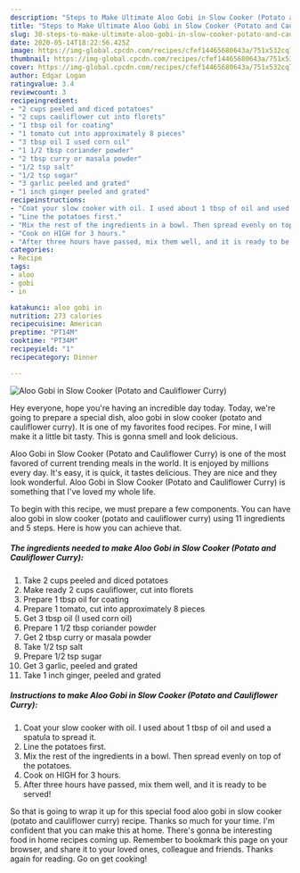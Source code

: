 ```yaml
---
description: "Steps to Make Ultimate Aloo Gobi in Slow Cooker (Potato and Cauliflower Curry)"
title: "Steps to Make Ultimate Aloo Gobi in Slow Cooker (Potato and Cauliflower Curry)"
slug: 30-steps-to-make-ultimate-aloo-gobi-in-slow-cooker-potato-and-cauliflower-curry
date: 2020-05-14T18:22:56.425Z
image: https://img-global.cpcdn.com/recipes/cfef14465680643a/751x532cq70/aloo-gobi-in-slow-cooker-potato-and-cauliflower-curry-recipe-main-photo.jpg
thumbnail: https://img-global.cpcdn.com/recipes/cfef14465680643a/751x532cq70/aloo-gobi-in-slow-cooker-potato-and-cauliflower-curry-recipe-main-photo.jpg
cover: https://img-global.cpcdn.com/recipes/cfef14465680643a/751x532cq70/aloo-gobi-in-slow-cooker-potato-and-cauliflower-curry-recipe-main-photo.jpg
author: Edgar Logan
ratingvalue: 3.4
reviewcount: 3
recipeingredient:
- "2 cups peeled and diced potatoes"
- "2 cups cauliflower cut into florets"
- "1 tbsp oil for coating"
- "1 tomato cut into approximately 8 pieces"
- "3 tbsp oil I used corn oil"
- "1 1/2 tbsp coriander powder"
- "2 tbsp curry or masala powder"
- "1/2 tsp salt"
- "1/2 tsp sugar"
- "3 garlic peeled and grated"
- "1 inch ginger peeled and grated"
recipeinstructions:
- "Coat your slow cooker with oil. I used about 1 tbsp of oil and used a spatula to spread it."
- "Line the potatoes first."
- "Mix the rest of the ingredients in a bowl. Then spread evenly on top of the potatoes."
- "Cook on HIGH for 3 hours."
- "After three hours have passed, mix them well, and it is ready to be served!"
categories:
- Recipe
tags:
- aloo
- gobi
- in

katakunci: aloo gobi in 
nutrition: 273 calories
recipecuisine: American
preptime: "PT14M"
cooktime: "PT34M"
recipeyield: "1"
recipecategory: Dinner

---
```



![Aloo Gobi in Slow Cooker (Potato and Cauliflower Curry)](https://img-global.cpcdn.com/recipes/cfef14465680643a/751x532cq70/aloo-gobi-in-slow-cooker-potato-and-cauliflower-curry-recipe-main-photo.jpg)

Hey everyone, hope you're having an incredible day today. Today, we're going to prepare a special dish, aloo gobi in slow cooker (potato and cauliflower curry). It is one of my favorites food recipes. For mine, I will make it a little bit tasty. This is gonna smell and look delicious.



Aloo Gobi in Slow Cooker (Potato and Cauliflower Curry) is one of the most favored of current trending meals in the world. It is enjoyed by millions every day. It's easy, it is quick, it tastes delicious. They are nice and they look wonderful. Aloo Gobi in Slow Cooker (Potato and Cauliflower Curry) is something that I've loved my whole life.


To begin with this recipe, we must prepare a few components. You can have aloo gobi in slow cooker (potato and cauliflower curry) using 11 ingredients and 5 steps. Here is how you can achieve that.

<!--inarticleads1-->

##### The ingredients needed to make Aloo Gobi in Slow Cooker (Potato and Cauliflower Curry):

1. Take 2 cups peeled and diced potatoes
1. Make ready 2 cups cauliflower, cut into florets
1. Prepare 1 tbsp oil for coating
1. Prepare 1 tomato, cut into approximately 8 pieces
1. Get 3 tbsp oil (I used corn oil)
1. Prepare 1 1/2 tbsp coriander powder
1. Get 2 tbsp curry or masala powder
1. Take 1/2 tsp salt
1. Prepare 1/2 tsp sugar
1. Get 3 garlic, peeled and grated
1. Take 1 inch ginger, peeled and grated




<!--inarticleads2-->

##### Instructions to make Aloo Gobi in Slow Cooker (Potato and Cauliflower Curry):

1. Coat your slow cooker with oil. I used about 1 tbsp of oil and used a spatula to spread it.
1. Line the potatoes first.
1. Mix the rest of the ingredients in a bowl. Then spread evenly on top of the potatoes.
1. Cook on HIGH for 3 hours.
1. After three hours have passed, mix them well, and it is ready to be served!




So that is going to wrap it up for this special food aloo gobi in slow cooker (potato and cauliflower curry) recipe. Thanks so much for your time. I'm confident that you can make this at home. There's gonna be interesting food in home recipes coming up. Remember to bookmark this page on your browser, and share it to your loved ones, colleague and friends. Thanks again for reading. Go on get cooking!

